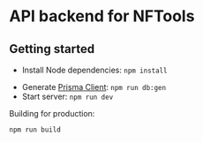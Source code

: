 # API backend for NFTools

## Getting started

- Install Node dependencies: `npm install`
<!-- - To set up your database, run:
    ```sh
    npm run db:save
    npm run db:dep
    ``` -->
- Generate [Prisma Client](https://www.prisma.io/docs/reference/tools-and-interfaces/prisma-client/generating-prisma-client): `npm run db:gen`
- Start server: `npm run dev`

Building for production:
```sh
npm run build
```
